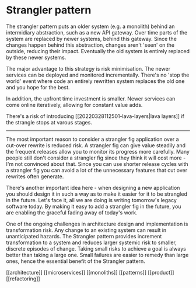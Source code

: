 # Strangler pattern

The strangler pattern puts an older system (e.g. a monolith) behind an intermidiary abstraction, such as a new API gateway. Over time parts of the system are replaced by newer systems, behind this gateway. Since the changes happen behind this abstraction, changes aren't 'seen' on the outside, reducing their impact. Eventually the old system is entirely replaced by these newer systems.

The major advantage to this strategy is risk minimisation. The newer services can be deployed and monitored incrementally. There's no 'stop the world' event where code an entirely rewritten system replaces the old one and you hope for the best.

In addition, the upfront time investment is smaller. Newer services can come online iteratively, allowing for constant value adds.

There's a risk of introducing [[20220328112501-lava-layers|lava layers]] if the strangle stops at varous stages.

---
The most important reason to consider a strangler fig application over a cut-over rewrite is reduced risk. A strangler fig can give value steadily and the frequent releases allow you to monitor its progress more carefully. Many people still don't consider a strangler fig since they think it will cost more - I'm not convinced about that. Since you can use shorter release cycles with a strangler fig you can avoid a lot of the unnecessary features that cut over rewrites often generate.

There's another important idea here - when designing a new application you should design it in such a way as to make it easier for it to be strangled in the future. Let's face it, all we are doing is writing tomorrow's legacy software today. By making it easy to add a strangler fig in the future, you are enabling the graceful fading away of today's work.

One of the ongoing challenges in architecture design and implementation is transformation risk. Any change to an existing system can result in unanticipated hazards. The Strangler pattern provides increment transformation to a system and reduces larger systemic risk to smaller, discrete episodes of change. Taking small risks to achieve a goal is always better than taking a large one. Small failures are easier to remedy than large ones, hence the essential benefit of the Strangler pattern.

[[architecture]]
[[microservices]]
[[monoliths]]
[[patterns]]
[[product]]
[[refactoring]]